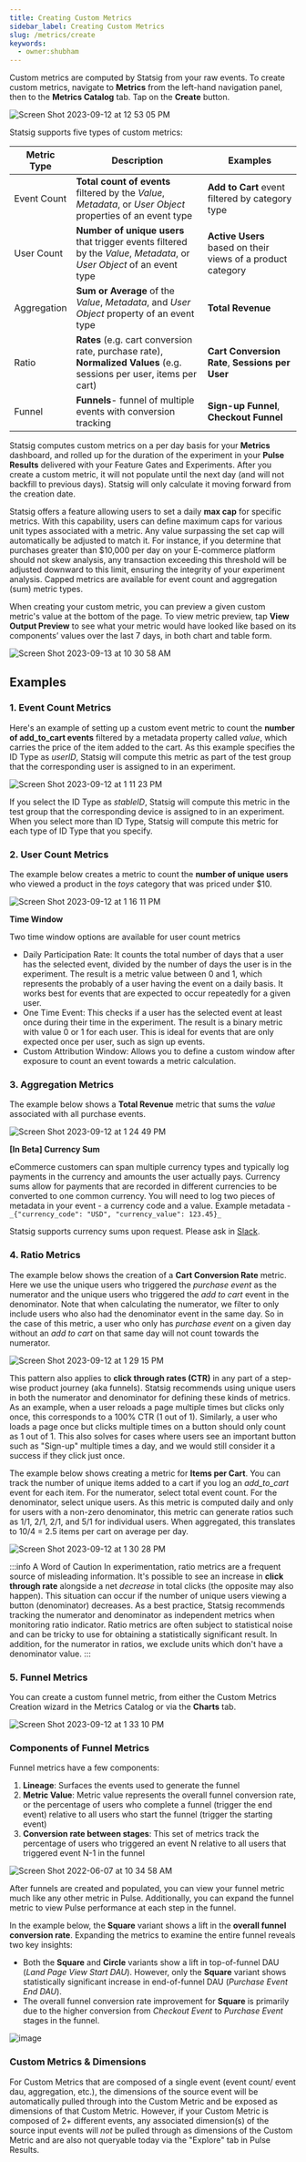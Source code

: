 ```yaml
---
title: Creating Custom Metrics
sidebar_label: Creating Custom Metrics
slug: /metrics/create
keywords:
  - owner:shubham
---
```


Custom metrics are computed by Statsig from your raw events. To create custom metrics, navigate to **Metrics** from the left-hand navigation panel, then to the **Metrics Catalog** tab. Tap on the **Create** button.

![Screen Shot 2023-09-12 at 12 53 05 PM](https://github.com/statsig-io/docs/assets/101903926/4148f4b8-f9e4-4a37-98df-35663650d76f)

Statsig supports five types of custom metrics:

| Metric Type | Description                                                                                                           | Examples                                                    |
| ----------- | --------------------------------------------------------------------------------------------------------------------  | ----------------------------------------------------------- |
| Event Count | **Total count of events** filtered by the _Value_, _Metadata_, or _User Object_ properties of an event type           | **Add to Cart** event filtered by category type             |
| User Count  | **Number of unique users** that trigger events filtered by the _Value_, _Metadata_, or _User Object_ of an event type | **Active Users** based on their views of a product category |
| Aggregation | **Sum or Average** of the _Value_, _Metadata_, and _User Object_ property of an event type                            | **Total Revenue**                                           |
| Ratio       | **Rates** (e.g. cart conversion rate, purchase rate), **Normalized Values** (e.g. sessions per user, items per cart)  | **Cart Conversion Rate**, **Sessions per User**             |
| Funnel      | **Funnels**- funnel of multiple events with conversion tracking                                                       | **Sign-up Funnel**, **Checkout Funnel**                     |

Statsig computes custom metrics on a per day basis for your **Metrics** dashboard, and rolled up for the duration of the experiment in your **Pulse Results** delivered with your Feature Gates and Experiments. After you create a custom metric, it will not populate until the next day (and will not backfill to previous days). Statsig will only calculate it moving forward from the creation date.

Statsig offers a feature allowing users to set a daily **max cap** for specific metrics. With this capability, users can define maximum caps for various unit types associated with a metric. Any value surpassing the set cap will automatically be adjusted to match it. For instance, if you determine that purchases greater than $10,000 per day on your E-commerce platform should not skew analysis, any transaction exceeding this threshold will be adjusted downward to this limit, ensuring the integrity of your experiment analysis. Capped metrics are available for event count and aggregation (sum) metric types.

When creating your custom metric, you can preview a given custom metric's value at the bottom of the page. To view metric preview, tap **View Output Preview** to see what your metric would have looked like based on its components’ values over the last 7 days, in both chart and table form.

![Screen Shot 2023-09-13 at 10 30 58 AM](https://github.com/statsig-io/docs/assets/101903926/0869e1bf-8fea-407e-8a5f-8b97860b3867)

## Examples

### 1. Event Count Metrics

Here's an example of setting up a custom event metric to count the **number of add_to_cart events** filtered by a metadata property called _value_, which carries the price of the item added to the cart. As this example specifies the ID Type as _userID_, Statsig will compute this metric as part of the test group that the corresponding user is assigned to in an experiment.

![Screen Shot 2023-09-12 at 1 11 23 PM](https://github.com/statsig-io/docs/assets/101903926/95489e9b-36f2-4704-9970-da675a8a3d2e)

If you select the ID Type as _stableID_, Statsig will compute this metric in the test group that the corresponding device is assigned to in an experiment. When you select more than ID Type, Statsig will compute this metric for each type of ID Type that you specify.

### 2. User Count Metrics

The example below creates a metric to count the **number of unique users** who viewed a product in the _toys_ category that was priced under $10.

![Screen Shot 2023-09-12 at 1 16 11 PM](https://github.com/statsig-io/docs/assets/101903926/ae270d11-d3de-4f34-85e5-a67ad9c7cd9e)

**Time Window**

Two time window options are available for user count metrics

- Daily Participation Rate: It counts the total number of days that a user has the selected event, divided by the number of days the user is in the experiment. The result is a metric value between 0 and 1, which represents the probably of a user having the event on a daily basis. It works best for events that are expected to occur repeatedly for a given user.
- One Time Event: This checks if a user has the selected event at least once during their time in the experiment. The result is a binary metric with value 0 or 1 for each user. This is ideal for events that are only expected once per user, such as sign up events.
- Custom Attribution Window: Allows you to define a custom window after exposure to count an event towards a metric calculation.

### 3. Aggregation Metrics

The example below shows a **Total Revenue** metric that sums the _value_ associated with all purchase events.

![Screen Shot 2023-09-12 at 1 24 49 PM](https://github.com/statsig-io/docs/assets/101903926/f0d4d21b-08ae-405d-a156-4d29f96ab298)

**[In Beta] Currency Sum**

eCommerce customers can span multiple currency types and typically log payments in the currency and amounts the user actually pays. Currency sums allow for payments that are recorded in different currencies to be converted to one common currency. You will need to log two pieces of metadata in your event - a currency code and a value. Example metadata - `_{"currency_code": "USD", "currency_value": 123.45}_`

Statsig supports currency sums upon request. Please ask in [Slack](https://statsig.com/slack). 

### 4. Ratio Metrics

The example below shows the creation of a **Cart Conversion Rate** metric. Here we use the unique users who triggered the _purchase event_ as the numerator and the unique users who triggered the _add to cart_ event in the denominator. Note that when calculating the numerator, we filter to only include users who also had the denominator event in the same day. So in the case of this metric, a user who only has _purchase event_ on a given day without an _add to cart_ on that same day will not count towards the numerator.

![Screen Shot 2023-09-12 at 1 29 15 PM](https://github.com/statsig-io/docs/assets/101903926/9f8a671e-ac1f-4e2f-92cb-d154e0daecac)

This pattern also applies to **click through rates (CTR)** in any part of a step-wise product journey (aka funnels). Statsig recommends using unique users in both the numerator and denominator for defining these kinds of metrics. As an example, when a user reloads a page multiple times but clicks only once, this corresponds to a 100% CTR (1 out of 1). Similarly, a user who loads a page once but clicks multiple times on a button should only count as 1 out of 1. This also solves for cases where users see an important button such as "Sign-up" multiple times a day, and we would still consider it a success if they click just once.

The example below shows creating a metric for **Items per Cart**. You can track the number of unique items added to a cart if you log an _add_to_cart_ event for each item. For the numerator, select total event count. For the denominator, select unique users. As this metric is computed daily and only for users with a non-zero denominator, this metric can generate ratios such as 1/1, 2/1, 2/1, and 5/1 for individual users. When aggregated, this translates to 10/4 = 2.5 items per cart on average per day.

![Screen Shot 2023-09-12 at 1 30 28 PM](https://github.com/statsig-io/docs/assets/101903926/cf6e6777-a154-4eeb-9a2d-81893810a31d)

:::info A Word of Caution
In experimentation, ratio metrics are a frequent source of misleading information. It's possible to see an increase in **click through rate** alongside a net _decrease_ in total clicks (the opposite may also happen). This situation can occur if the number of unique users viewing a button (denominator) decreases. As a best practice, Statsig recommends tracking the numerator and denominator as independent metrics when monitoring ratio indicator. Ratio metrics are often subject to statistical noise and can be tricky to use for obtaining a statistically significant result. In addition, for the numerator in ratios, we exclude units which don't have a denominator value.
:::

### 5. Funnel Metrics

You can create a custom funnel metric, from either the Custom Metrics Creation wizard in the Metrics Catalog or via the **Charts** tab.

![Screen Shot 2023-09-12 at 1 33 10 PM](https://github.com/statsig-io/docs/assets/101903926/86914826-b8ce-4b4b-9514-39f31d05687a)

### Components of Funnel Metrics

Funnel metrics have a few components:

1. **Lineage**: Surfaces the events used to generate the funnel
2. **Metric Value**: Metric value represents the overall funnel conversion rate, or the percentage of users who complete a funnel (trigger the end event) relative to all users who start the funnel (trigger the starting event)
3. **Conversion rate between stages**: This set of metrics track the percentage of users who triggered an event N relative to all users that triggered event N-1 in the funnel

![Screen Shot 2022-06-07 at 10 34 58 AM](https://user-images.githubusercontent.com/101903926/172446711-5511e394-b353-4d38-97f1-1b681b67042b.png)

After funnels are created and populated, you can view your funnel metric much like any other metric in Pulse. Additionally, you can expand the funnel metric to view Pulse performance at each step in the funnel.

In the example below, the **Square** variant shows a lift in the **overall funnel conversion rate**. Expanding the metrics to examine the entire funnel reveals two key insights:

- Both the **Square** and **Circle** variants show a lift in top-of-funnel DAU (_Land Page View Start DAU_). However, only the **Square** variant shows statistically significant increase in end-of-funnel DAU (_Purchase Event End DAU_).
- The overall funnel conversion rate improvement for **Square** is primarily due to the higher conversion from _Checkout Event_ to _Purchase Event_ stages in the funnel.

![image](https://user-images.githubusercontent.com/90343952/148440643-8e8a24bd-934d-4100-a15a-abcbcc4bb11c.png)

### Custom Metrics & Dimensions

For Custom Metrics that are composed of a single event (event count/ event dau, aggregation, etc.), the dimensions of the source event will be automatically pulled through into the Custom Metric and be exposed as dimensions of that Custom Metric. However, if your Custom Metric is composed of 2+ different events, any associated dimension(s) of the source input events will _not_ be pulled through as dimensions of the Custom Metric and are also not queryable today via the "Explore" tab in Pulse Results.
